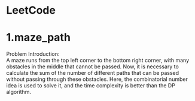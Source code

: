 # LeetCode  

# 1.maze_path  
Problem Introduction:  
A maze runs from the top left corner to the bottom right corner, with many obstacles in the middle that cannot be passed. Now, it is necessary to calculate the sum of the number of different paths that can be passed without passing through these obstacles. Here, the combinatorial number idea is used to solve it, and the time complexity is better than the DP algorithm.

